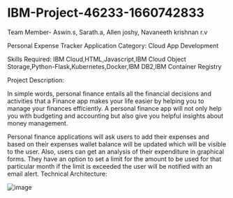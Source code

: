 # IBM-Project-46233-1660742833
Team Member- Aswin.s, Sarath.a, Allen joshy, Navaneeth krishnan r.v

Personal Expense Tracker Application
Category: Cloud App Development

Skills Required:
IBM Cloud,HTML,Javascript,IBM Cloud Object Storage,Python-Flask,Kubernetes,Docker,IBM DB2,IBM Container Registry

Project Description:


In simple words, personal finance entails all the financial decisions and activities that a Finance app makes your life easier by helping you to manage your finances efficiently. A personal finance app will not only help you with budgeting and accounting but also give you helpful insights about money management.


Personal finance applications will ask users to add their expenses and based on their expenses wallet balance will be updated which will be visible to the user.  Also, users can get an analysis of their expenditure in graphical forms. They have an option to set a limit for the amount to be used for that particular month if the limit is exceeded the user will be notified with an email alert.
Technical Architecture:

![image](https://user-images.githubusercontent.com/114467442/202668624-03b1621b-8ee3-45f8-8312-b4398a4302ce.png)
